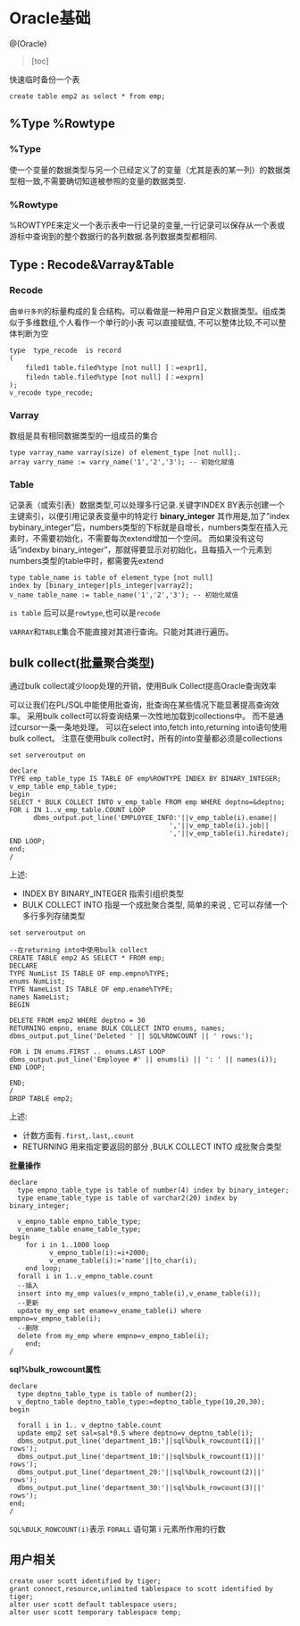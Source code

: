 # Oracle基础

@(Oracle)

> [toc]

快速临时备份一个表
```
create table emp2 as select * from emp;
```
## %Type %Rowtype
### %Type

使一个变量的数据类型与另一个已经定义了的变量（尤其是表的某一列）的数据类型相一致,不需要确切知道被参照的变量的数据类型.

### %Rowtype

%ROWTYPE来定义一个表示表中一行记录的变量,一行记录可以保存从一个表或游标中查询到的整个数据行的各列数据.各列数据类型都相同.

## Type : Recode&Varray&Table

### Recode
由`单行多列`的标量构成的复合结构。可以看做是一种用户自定义数据类型。组成类似于多维数组,个人看作一个单行的小表
可以直接赋值, 不可以整体比较,不可以整体判断为空
```
type  type_recode  is record
(
    filed1 table.filed%type [not null] [：=expr1],
    filedn table.filed%type [not null] [：=exprn]
);
v_recode type_recode;
```
### Varray
数组是具有相同数据类型的一组成员的集合
```
type varray_name varray(size) of element_type [not null];.
array varry_name := varry_name('1','2','3'); -- 初始化赋值
```
### Table	
记录表（或索引表）数据类型,可以处理多行记录.关键字INDEX BY表示创建一个主键索引，以便引用记录表变量中的特定行
**binary_integer**
其作用是,加了”index bybinary_integer”后，numbers类型的下标就是自增长，numbers类型在插入元素时，不需要初始化，不需要每次extend增加一个空间。
而如果没有这句话“indexby binary_integer”，那就得要显示对初始化，且每插入一个元素到numbers类型的table中时，都需要先extend
```
type table_name is table of element_type [not null]
index by [binary_integer|pls_integer|varray2];
v_name table_name := table_name('1','2','3'); -- 初始化赋值
```
`is table` 后可以是`rowtype`,也可以是`recode`

`VARRAY`和`TABLE`集合不能直接对其进行查询。只能对其进行遍历。
## bulk collect(批量聚合类型)
通过bulk collect减少loop处理的开销，使用Bulk Collect提高Oracle查询效率

可以让我们在PL/SQL中能使用批查询，批查询在某些情况下能显著提高查询效率。
采用bulk collect可以将查询结果一次性地加载到collections中。
而不是通过cursor一条一条地处理。
可以在select into,fetch into,returning into语句使用bulk collect。
注意在使用bulk collect时，所有的into变量都必须是collections
```
set serveroutput on

declare
TYPE emp_table_type IS TABLE OF emp%ROWTYPE INDEX BY BINARY_INTEGER;
v_emp_table emp_table_type;
begin
SELECT * BULK COLLECT INTO v_emp_table FROM emp WHERE deptno=&deptno;
FOR i IN 1..v_emp_table.COUNT LOOP
      dbms_output.put_line('EMPLOYEE_INFO:'||v_emp_table(i).ename||
                                        ','||v_emp_table(i).job||
                                        ','||v_emp_table(i).hiredate);
END LOOP;
end;
/
```
上述:

- INDEX BY BINARY_INTEGER 指索引组织类型
- BULK COLLECT INTO 指是一个成批聚合类型, 简单的来说 , 它可以存储一个多行多列存储类型

```
set serveroutput on

--在returning into中使用bulk collect
CREATE TABLE emp2 AS SELECT * FROM emp;
DECLARE
TYPE NumList IS TABLE OF emp.empno%TYPE;
enums NumList;
TYPE NameList IS TABLE OF emp.ename%TYPE;
names NameList;
BEGIN

DELETE FROM emp2 WHERE deptno = 30
RETURNING empno, ename BULK COLLECT INTO enums, names;
dbms_output.put_line('Deleted ' || SQL%ROWCOUNT || ' rows:');

FOR i IN enums.FIRST .. enums.LAST LOOP
dbms_output.put_line('Employee #' || enums(i) || ': ' || names(i));
END LOOP;

END;
/
DROP TABLE emp2;
```
上述:

- 计数方面有`.first`,`.last`,`.count`
- RETURNING 用来指定要返回的部分 ,BULK COLLECT INTO 成批聚合类型

**批量操作**


```
declare
  type empno_table_type is table of number(4) index by binary_integer;
  type ename_table_type is table of varchar2(20) index by binary_integer;

  v_empno_table empno_table_type;
  v_ename_table ename_table_type;
begin
    for i in 1..1000 loop
          v_empno_table(i):=i+2000;
          v_ename_table(i):='name'||to_char(i);
    end loop;
  forall i in 1..v_empno_table.count
  --插入
  insert into my_emp values(v_empno_table(i),v_ename_table(i));
  --更新
  update my_emp set ename=v_ename_table(i) where empno=v_empno_table(i);
  --删除
  delete from my_emp where empno=v_empno_table(i);
	end;
/
```
**sql%bulk_rowcount属性**
```
declare
  type deptno_table_type is table of number(2);
  v_deptno_table deptno_table_type:=deptno_table_type(10,20,30);
begin

  forall i in 1.. v_deptno_table.count
  update emp2 set sal=sal*0.5 where deptno=v_deptno_table(i);
  dbms_output.put_line('department_10:'||sql%bulk_rowcount(1)||' rows');
  dbms_output.put_line('department_10:'||sql%bulk_rowcount(1)||' rows');
  dbms_output.put_line('department_20:'||sql%bulk_rowcount(2)||' rows');
  dbms_output.put_line('department_30:'||sql%bulk_rowcount(3)||' rows');
end;
/
```
`SQL%BULK_ROWCOUNT(i)`表示 `FORALL` 语句第 i 元素所作用的行数

## 用户相关
```
create user scott identified by tiger;
grant connect,resource,unlimited tablespace to scott identified by tiger;
alter user scott default tablespace users;
alter user scott temporary tablespace temp;
```